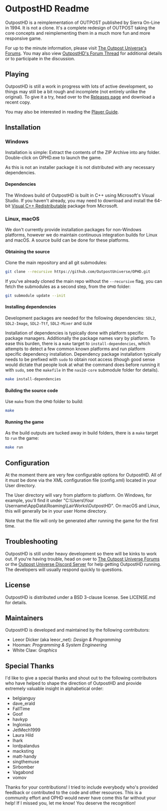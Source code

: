 # OutpostHD Readme
OutpostHD is a reimplementation of OUTPOST published by Sierra On-Line in 1994. It is not a clone. It's a complete redesign of OUTPOST taking the core concepts and reimplementing them in a much more fun and more responsive game.

For up to the minute information, please visit [The Outpost Universe's Forums](http://forum.outpost2.net). You may also view [OutpostHD's Forum Thread](http://forum.outpost2.net/index.php/topic,5718.0.html) for additional details or to participate in the discussion.

## Playing

OutpostHD is still a work in progress with lots of active development, so things may still be a bit rough and incomplete (not entirely unlike the original). To give it a try, head over to the [Releases page](https://github.com/OutpostUniverse/OPHD/releases) and download a recent copy.

You may also be interested in reading the [Player Guide](PlayerGuide.md).

## Installation

### Windows
Installation is simple: Extract the contents of the ZIP Archive into any folder. Double-click on OPHD.exe to launch the game.

As this is not an installer package it is not distributed with any necessary dependencies.

#### Dependencies
The Windows build of OutpostHD is built in C++ using Microsoft's Visual Studio. If you haven't already, you may need to download and install the 64-bit [Visual C++ Redistributable](https://docs.microsoft.com/en-US/cpp/windows/latest-supported-vc-redist?view=msvc-170) package from Microsoft.

### Linux, macOS
We don't currently provide installation packages for non-Windows platforms, however we do maintain continuous integration builds for Linux and macOS. A source build can be done for these platforms.

#### Obtaining the source
Clone the main repository and all git submodules:
```sh
git clone --recursive https://github.com/OutpostUniverse/OPHD.git
```

If you've already cloned the main repo without the `--recursive` flag, you can fetch the submodules as a second step, from the `OPHD` folder:
```sh
git submodule update --init
```

#### Installing dependencies
Development packages are needed for the following dependencies:
`SDL2`, `SDL2-Image`, `SDL2-Ttf`, `SDL2-Mixer` and `GLEW`

Installation of dependencies is typically done with platform specific package managers. Additionally the package names vary by platform. To ease this burden, there is a `make` target to `install-dependencies`, which attempts to detect a few common known platforms and run platform specific dependency installation. Dependency package installation typically needs to be prefixed with `sudo` to obtain root access (though good sense would dictate that people look at what the command does before running it with `sudo`, see the `makefile` in the `nas2d-core` submodule folder for details).
```sh
make install-dependencies
```

#### Building the source code
Use `make` from the `OPHD` folder to build:
```sh
make
```

#### Running the game
As the build outputs are tucked away in build folders, there is a `make` target to `run` the game:
```sh
make run
```

## Configuration
At the moment there are very few configurable options for OutpostHD. All of it must be done via the XML configuration file (config.xml) located in your User directory.

The User directory will vary from platform to platform. On Windows, for example, you'll find it under "C:\Users\Your Username\AppData\Roaming\LairWorks\OutpostHD". On macOS and Linux, this will generally be in your user Home directory.

Note that the file will only be generated after running the game for the first time.

## Troubleshooting
OutpostHD is still under heavy development so there will be kinks to work out. If you're having trouble, head on over to [The Outpost Universe Forums](http://forum.outpost2.net) or the [Outpost Universe Discord Server](https://discord.gg/kDz5Q3t) for help getting OutpostHD running. The developers will usually respond quickly to questions.

## License
OutpostHD is distributed under a BSD 3-clause license. See LICENSE.md for details.

## Maintainers
OutpostHD is developed and maintained by the following contributors:

- Leeor Dicker (aka leeor_net): *Design & Programming*
- Hooman: *Programming & System Engineering*
- White Claw: *Graphics*

## Special Thanks
I'd like to give a special thanks and shout out to the following contributors who have helped to shape the direction of OutpostHD and provide extremely valuable insight in alphabetical order:

- belgianguy
- dave_erald
- FallTime
- Goof
- havkyp
- Inglonias
- JetMech1999
- Laura Hild
- lhark
- lordpalandus
- macksting
- matt-handy
- singthemuse
- Sirbomber
- Vagabond
- vomov

Thanks for your contributions! I tried to include everybody who's provided feedback or contributed to the code and other resources. This is a community effort and OPHD would never have come this far without your help! If I missed you, let me know! You deserve the recognition!
